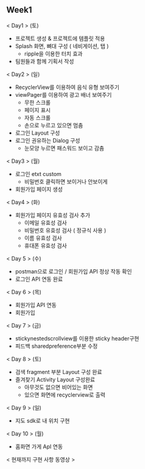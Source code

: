 ## Week1
< Day1 > (토)
- 프로젝트 생성 & 프로젝트에 템플릿 적용
- Splash 화면, 뼈대 구성 ( 네비게이션, 탭 )
    - ripple을 이용한 터치 효과
- 팀원들과 함께 기획서 작성

< Day2 > (일)
- RecyclerView를 이용하여 음식 유형 보여주기
- viewPager를 이용하여 광고 배너 보여주기
    - 무한 스크롤
    - 페이지 표시
    - 자동 스크롤
    - 손으로 누르고 있으면 멈춤
- 로그인 Layout 구성
- 로그인 권유하는 Dialog 구성
    - 눈모양 누르면 패스워드 보이고 감춤

< Day3 > (월)
- 로그인 etxt custom
  - 비밀번호 클릭하면 보이거나 안보이게
- 회원가입 페이지 생성

< Day4 > (화)
- 회원가입 페이지 유효성 검사 추가
  - 이메일 유효성 검사
  - 비밀번호 유효성 검사 ( 정규식 사용 )
  - 이름 유효성 검사
  - 휴대폰 유효성 검사

< Day 5 > (수)
- postman으로 로그인 / 회원가입 API 정상 작동 확인
- 로그인 API 연동 완료

< Day 6 > (목)
- 회원가입 API 연동
- 회원가입 

< Day 7 > (금)
- stickynestedscrollview를 이용한 sticky header구현
- 피드백 sharedpreference부분 수정

< Day 8 > (토)
- 검색 fragment 부분 Layout 구성 완료
- 즐겨찾기 Activity Layout 구성완료
  - 아무것도 없으면 비어있는 화면
  - 있으면 화면에 recyclerview로 출력
 
< Day 9 > (일)
- 지도 sdk로 내 위치 구현

< Day 10 > (월)
- 홈화면 가게 ApI 연동

< 현재까지 구현 사항 동영상 >

